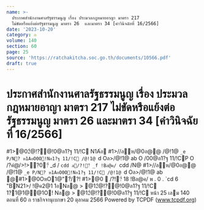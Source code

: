 ```yaml
---
name: >-
  ประกาศสำนักงานศาลรัฐธรรมนูญ เรื่อง ประมวลกฎหมายอาญา มาตรา 217
  ไม่ขัดหรือแย้งต่อรัฐธรรมนูญ มาตรา 26  และมาตรา 34 [คำวินิจฉัยที่ 16/2566]
date: '2023-10-20'
category: ก
volume: 140
section: 60
page: 25
source: 'https://ratchakitcha.soc.go.th/documents/10566.pdf'
draft: true
---
```


# ประกาศสำนักงานศาลรัฐธรรมนูญ เรื่อง ประมวลกฎหมายอาญา มาตรา 217 ไม่ขัดหรือแย้งต่อรัฐธรรมนูญ มาตรา 26  และมาตรา 34 [คำวินิจฉัยที่ 16/2566]

#1>@02ํ@!?@!0@ล1?ฐ 11/!C N1A่อ #1>//ลห/@0อ@@ /@!1@ `_e P/N? ห1AอO0O!Nอ1?ฐ 11/!C /@!1@ `d Oล>/@!1@ ab O /00@ล1?ฐ 11/!CP O /?คํ@/>!>?0?่ _d / `cdd ล/?!?่ _f !Bล@ค/ `cdd /N@ #1>//ลห/@0อ@@ /@!1@ `_e P/N? ห1AอO0O!Nอ1?ฐ 11/!C /@!1@ `d Oล>/@!1@ ab @#1>@0OหO1@"?่/?! #1>@0  /?!?่ 18 !Bล@ค/ พ . 0 . `cd 6 "BN21>/ !@ค2@1 1อNล@ > @12ํ@!?@!0@ล1?ฐ 11/!C 1?1@1@@1O! Nล@ > @12ํ@!?@!0@ล1?ฐ 11/!C หน้า 25 เลม 140 ตอนที่ 60 ก ราชกิจจานุเบกษา 20 ตุลาคม 2566 Powered by TCPDF (www.tcpdf.org)
